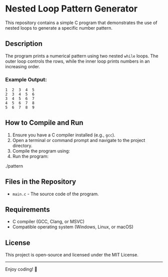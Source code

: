 # Nested Loop Pattern Generator

This repository contains a simple C program that demonstrates the use of nested loops to generate a specific number pattern.

## Description

The program prints a numerical pattern using two nested `while` loops. The outer loop controls the rows, while the inner loop prints numbers in an increasing order.

### Example Output:
```
1  2  3  4  5
2  3  4  5  6
3  4  5  6  7
4  5  6  7  8
5  6  7  8  9
```



## How to Compile and Run

1. Ensure you have a C compiler installed (e.g., `gcc`).
2. Open a terminal or command prompt and navigate to the project directory.
3. Compile the program using:
4. Run the program:

./pattern

## Files in the Repository

- `main.c` - The source code of the program.

## Requirements

- C compiler (GCC, Clang, or MSVC)
- Compatible operating system (Windows, Linux, or macOS)

## License

This project is open-source and licensed under the MIT License.

---

Enjoy coding! 🚀
